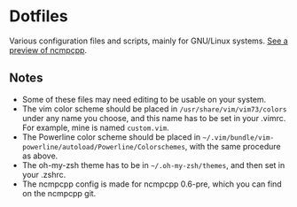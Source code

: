 # Dotfiles
Various configuration files and scripts, mainly for GNU/Linux systems. [See a preview of ncmpcpp](http://hdni.github.io/rice/assets/ncmpcpp.png).

## Notes
* Some of these files may need editing to be usable on your system.
* The vim color scheme should be placed in `/usr/share/vim/vim73/colors` under any name you choose, and this name has to be set in your .vimrc. For example, mine is named `custom.vim`.
* The Powerline color scheme should be placed in `~/.vim/bundle/vim-powerline/autoload/Powerline/Colorschemes`, with the same procedure as above.
* The oh-my-zsh theme has to be in `~/.oh-my-zsh/themes`, and then set in your .zshrc.
* The ncmpcpp config is made for ncmpcpp 0.6-pre, which you can find on the ncmpcpp git.
